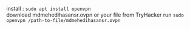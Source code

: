 install : ```sudo apt install openvpn```
<br> download mdmehedihasansr.ovpn or your file from TryHacker
run ```sudo openvpn /path-to-file/mdmehedihasansr.ovpn```
